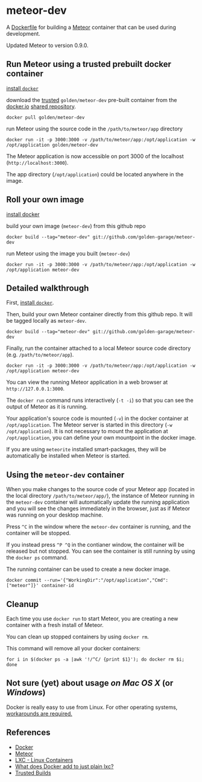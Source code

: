 meteor-dev
==========

A [Dockerfile](http://docs.docker.io/en/latest/reference/builder/) 
for building a [Meteor](http://www.meteor.com) container
that can be used during development.

Updated Meteor to version 0.9.0.


Run Meteor using a trusted prebuilt docker container
----------------------------------------------------

[install `docker`](https://www.docker.io/gettingstarted/#h_installation)

download the [trusted](http://docs.docker.io/en/latest/use/workingwithrepository/#trusted-builds) 
`golden/meteor-dev` pre-built container from the [docker.io](http://docker.io) 
[shared repository](https://index.docker.io/).

    docker pull golden/meteor-dev


run Meteor using the source code in the `/path/to/meteor/app` directory

    docker run -it -p 3000:3000 -v /path/to/meteor/app:/opt/application -w /opt/application golden/meteor-dev


The Meteor application is now accessible on port 3000 of the localhost (`http://localhost:3000`).

The app directory (`/opt/application`) could be located anywhere in the image.


Roll your own image
-------------------

[install docker](https://www.docker.io/gettingstarted/#h_installation)

build your own image (`meteor-dev`) from this github repo

    docker build --tag="meteor-dev" git://github.com/golden-garage/meteor-dev
    

run Meteor using the image you built (`meteor-dev`)

    docker run -it -p 3000:3000 -v /path/to/meteor/app:/opt/application -w /opt/application meteor-dev



Detailed walkthrough
--------------------

First, [install `docker`](https://www.docker.io/gettingstarted/#h_installation). 


Then, build your own Meteor container directly from this github repo. It will be tagged locally as `meteor-dev`.

    docker build --tag="meteor-dev" git://github.com/golden-garage/meteor-dev


Finally, run the container attached to a local Meteor source code directory (e.g. `/path/to/meteor/app`).

    docker run -it -p 3000:3000 -v /path/to/meteor/app:/opt/application -w /opt/application meteor-dev


You can view the running Meteor application in a web browser at `http://127.0.0.1:3000`.


The `docker run` command runs interactively (`-t -i`) so that you can see the output of Meteor as it is running.

Your application's source code is mounted (`-v`) in the docker container at `/opt/application`. The Meteor server is started in this directory (`-w /opt/application`). It is not necessary to mount the application at `/opt/application`, you can define your own mountpoint in the docker image.

If you are using `meteorite` installed smart-packages, they will be automatically be installed when Meteor is started.


Using the `meteor-dev` container
--------------------------------

When you make changes to the source code of your Meteor app (located in the local directory `/path/to/meteor/app/`), 
the instance of Meteor running in the `meteor-dev` container will automatically update the running application and you will see the changes immediately in the browser, just as if Meteor was running on your desktop machine.

Press `^C` in the window where the `meteor-dev` container is running, and the container will be stopped.

If you instead press `^P ^Q` in the contianer window, the container will be released but not stopped. You can see the container is still running by using the `docker ps` command.

The running container can be used to create a new docker image.

    docker commit --run='{"WorkingDir":"/opt/application","Cmd":["meteor"]}' container-id




Cleanup
-------

Each time you use `docker run` to start Meteor, you are creating a new container with a fresh install of Meteor. 

You can clean up stopped containers by using `docker rm`.

This command will remove all your docker containers:

    for i in $(docker ps -a |awk '!/^C/ {print $1}'); do docker rm $i; done



Not sure (yet) about usage *on Mac OS X* (or *Windows*)
-------------------------------------------------------

Docker is really easy to use from Linux. For other operating systems, 
[workarounds are required.](https://github.com/boot2docker/boot2docker/blob/master/doc/WORKAROUNDS.md)



References
----------

- [Docker](http://docker.io)
- [Meteor](http://meteor.com)
- [LXC - Linux Containers](https://linuxcontainers.org/)
- [What does Docker add to just plain lxc?](http://stackoverflow.com/questions/17989306/what-does-docker-add-to-just-plain-lxc)
- [Trusted Builds](http://docs.docker.io/en/latest/use/workingwithrepository/#trusted-builds)
